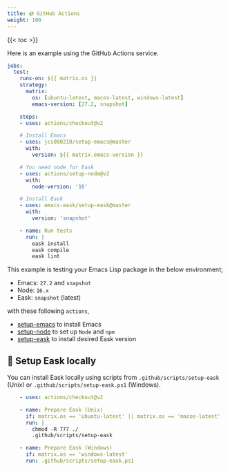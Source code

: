 ```yaml
---
title: 💿 GitHub Actions
weight: 100
---
```


{{< toc >}}

Here is an example using the GitHub Actions service.

```yml
jobs:
  test:
    runs-on: ${{ matrix.os }}
    strategy:
      matrix:
        os: [ubuntu-latest, macos-latest, windows-latest]
        emacs-version: [27.2, snapshot]

    steps:
    - uses: actions/checkout@v2

    # Install Emacs
    - uses: jcs090218/setup-emacs@master
      with:
        version: ${{ matrix.emacs-version }}

    # You need node for Eask
    - uses: actions/setup-node@v2
      with:
        node-version: '16'

    # Install Eask
    - uses: emacs-eask/setup-eask@master
      with:
        version: 'snapshot'

    - name: Run tests
      run: |
        eask install
        eask compile
        eask lint
```

This example is testing your Emacs Lisp package in the below environment;

* Emacs: `27.2` and `snapshot`
* Node: `16.x`
* Eask: `snapshot` (latest)

with these following `actions`,

* [setup-emacs](https://github.com/jcs090218/setup-emacs) to install Emacs
* [setup-node](https://github.com/actions/setup-node) to set up `Node` and `npm`
* [setup-eask](https://github.com/emacs-eask/setup-eask) to install desired Eask version

## 💾 Setup Eask locally

You can install Eask locally using scripts from `.github/scripts/setup-eask` (Unix)
or `.github/scripts/setup-eask.ps1` (Windows).

```yml
    - uses: actions/checkout@v2

    - name: Prepare Eask (Unix)
      if: matrix.os == 'ubuntu-latest' || matrix.os == 'macos-latest'
      run: |
        chmod -R 777 ./
        .github/scripts/setup-eask

    - name: Prepare Eask (Windows)
      if: matrix.os == 'windows-latest'
      run: .github/scripts/setup-eask.ps1
```

